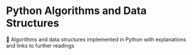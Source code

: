 # Python Algorithms and Data Structures
📝 Algorithms and data structures implemented in Python with explanations and links to further readings
